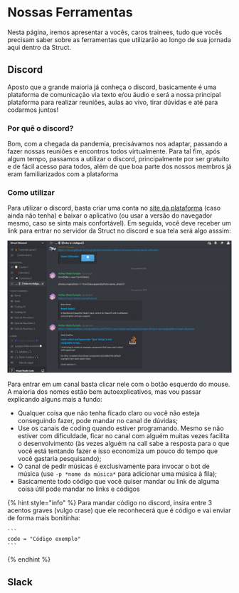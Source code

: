 # Nossas Ferramentas

Nesta página, iremos apresentar a vocês, caros trainees, tudo que vocês precisam saber sobre as ferramentas que utilizarão ao longo de sua jornada aqui dentro da Struct.

## Discord

Aposto que a grande maioria já conheça o discord, basicamente é uma plataforma de comunicação via texto e/ou áudio e será a nossa principal plataforma para realizar reuniões, aulas ao vivo, tirar dúvidas e até para codarmos juntos!

### Por quê o discord?

Bom, com a chegada da pandemia, precisávamos nos adaptar, passando a fazer nossas reuniões e encontros todos virtualmente. Para tal fim, após algum tempo, passamos a utilizar o discord, principalmente por ser gratuito e de fácil acesso para todos, além de que boa parte dos nossos membros já eram familiarizados com a plataforma

### Como utilizar

Para utilizar o discord, basta criar uma conta no [site da plataforma](https://discord.com/) (caso ainda não tenha) e baixar o aplicativo (ou usar a versão do navegador mesmo, caso se sinta mais confortável). Em seguida, você deve receber um link para entrar no servidor da Struct no discord e sua tela será algo asssim: 

![servidor da struct](../../imagens/discord.png)

Para entrar em um canal basta clicar nele com o botão esquerdo do mouse. A maioria dos nomes estão bem autoexplicativos, mas vou passar explicando alguns mais a fundo:

- Qualquer coisa que não tenha ficado claro ou você não esteja conseguindo fazer, pode mandar no canal de dúvidas;
- Use os canais de coding quando estiver programando. Mesmo se não estiver com dificuldade, ficar no canal com alguém muitas vezes facilita o desenvolvimento (às vezes alguém na call sabe a resposta para o que você está tentando fazer e isso economiza um pouco do tempo que você gastaria pesquisando);
- O canal de pedir músicas é exclusivamente para invocar o bot de música (use `-p *nome da música*` para adicionar uma música à fila);
- Basicamente todo código que você quiser mandar ou link de alguma coisa útil pode mandar no links e códigos

{% hint style="info" %}
Para mandar código no discord, insira entre 3 acentos graves (vulgo crase) que ele reconhecerá que é código e vai enviar de forma mais bonitinha:

```` 
```
code = "Código exemplo"
```
````
{% endhint %}

## Slack

